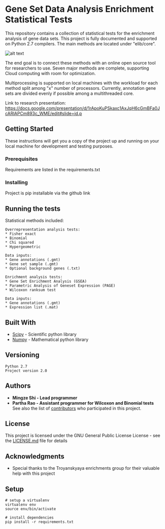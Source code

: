 # Gene Set Data Analysis Enrichment Statistical Tests

This repository contains a collection of statistical tests for the enrichment analysis of gene data sets.  This project is fully documented and supported on Python 2.7 compilers. The main methods are located under "elib/core".

![alt text](https://image.ibb.co/fD0i1J/flowchart.png)

The end goal is to connect these methods with an online open source tool for researchers to use. Seven major methods are complete, supporting Cloud computing with room for optimization.

Multiprocessing is supported on local machines with the workload for each method split among "x" number of processors. Currently, annotation gene sets are divided evenly if possible among a multithreaded core.

Link to research presentation: https://docs.google.com/presentation/d/1rApoKuPSkaxc1AxJqH6cGmBFa0JcARlAPCm893c_WME/edit#slide=id.p

## Getting Started

These instructions will get you a copy of the project up and running on your local machine for development and testing purposes.

### Prerequisites

Requirements are listed in the requirements.txt

### Installing

Project is pip installable via the github link

## Running the tests

Statistical methods included:
```
Overrepresentation analysis tests:
* Fisher exact
* Binomial
* Chi squared
* Hypergeometric

Data inputs:
* Gene annotations (.gmt)
* Gene set sample (.gmt)
* Optional background genes (.txt)

Enrichment analysis tests:
* Gene Set Enrichment Analysis (GSEA)
* Parametric Analysis of Geneset Expression (PAGE)
* Wilcoxon ranksum test

Data inputs:
* Gene annotations (.gmt)
* Expression list (.mat)
```
## Built With

* [Scipy](https://www.scipy.org/) - Scientific python library
* [Numpy](http://www.numpy.org/) - Mathematical python library

## Versioning

```
Python 2.7
Project version 2.0
```

## Authors

* **Mingze Shi - Lead programmer** 
* **Partha Rao - Assistant programmer for Wilcoxon and Binomial tests** 
See also the list of [contributors](https://github.com/SpecOps167/enrichments/graphs/contributors) who participated in this project.

## License

This project is licensed under the GNU General Public License License - see the [LICENSE.md](LICENSE.md) file for details

## Acknowledgments

* Special thanks to the Troyanskyaya enrichments group for their valuable help with this project

## Setup
```
# setup a virtualenv
virtualenv env
source env/bin/activate

# install dependencies
pip install -r requirements.txt
```
